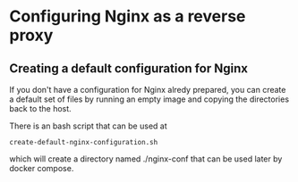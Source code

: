 # Configuring Nginx as a reverse proxy

## Creating a default configuration for Nginx

If you don't have a configuration for Nginx alredy prepared, you can create a default set of files by running an empty image and copying the directories back to the host.

There is an bash script that can be used at

```create-default-nginx-configuration.sh```

which will create a directory named ./nginx-conf that can be used later by docker compose.